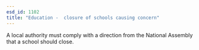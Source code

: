 ```yaml
---
esd_id: 1102
title: "Education -  closure of schools causing concern"
---
```


A local authority must comply with a direction from the National Assembly that a school should close.

